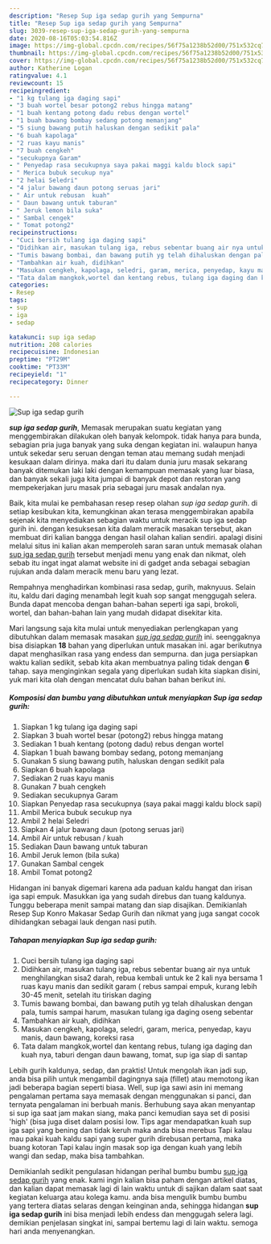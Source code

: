 ```yaml
---
description: "Resep Sup iga sedap gurih yang Sempurna"
title: "Resep Sup iga sedap gurih yang Sempurna"
slug: 3039-resep-sup-iga-sedap-gurih-yang-sempurna
date: 2020-08-16T05:03:54.816Z
image: https://img-global.cpcdn.com/recipes/56f75a1238b52d00/751x532cq70/sup-iga-sedap-gurih-foto-resep-utama.jpg
thumbnail: https://img-global.cpcdn.com/recipes/56f75a1238b52d00/751x532cq70/sup-iga-sedap-gurih-foto-resep-utama.jpg
cover: https://img-global.cpcdn.com/recipes/56f75a1238b52d00/751x532cq70/sup-iga-sedap-gurih-foto-resep-utama.jpg
author: Katherine Logan
ratingvalue: 4.1
reviewcount: 15
recipeingredient:
- "1 kg tulang iga daging sapi"
- "3 buah wortel besar potong2 rebus hingga matang"
- "1 buah kentang potong dadu rebus dengan wortel"
- "1 buah bawang bombay sedang potong memanjang"
- "5 siung bawang putih haluskan dengan sedikit pala"
- "6 buah kapolaga"
- "2 ruas kayu manis"
- "7 buah cengkeh"
- "secukupnya Garam"
- " Penyedap rasa secukupnya saya pakai maggi kaldu block sapi"
- " Merica bubuk secukup nya"
- "2 helai Seledri"
- "4 jalur bawang daun potong seruas jari"
- " Air untuk rebusan  kuah"
- " Daun bawang untuk taburan"
- " Jeruk lemon bila suka"
- " Sambal cengek"
- " Tomat potong2"
recipeinstructions:
- "Cuci bersih tulang iga daging sapi"
- "Didihkan air, masukan tulang iga, rebus sebentar buang air nya untuk menghilangkan sisa2 darah, rebua kembali untuk ke 2 kali nya bersama 1 ruas kayu manis dan sedikit garam ( rebus sampai empuk, kurang lebih 30-45 menit, setelah itu tiriskan daging"
- "Tumis bawang bombai, dan bawang putih yg telah dihaluskan dengan pala, tumis sampai harum, masukan tulang iga daging oseng sebentar"
- "Tambahkan air kuah, didihkan"
- "Masukan cengkeh, kapolaga, seledri, garam, merica, penyedap, kayu manis, daun bawang, koreksi rasa"
- "Tata dalam mangkok,wortel dan kentang rebus, tulang iga daging dan kuah nya, taburi dengan daun bawang, tomat, sup iga siap di santap"
categories:
- Resep
tags:
- sup
- iga
- sedap

katakunci: sup iga sedap 
nutrition: 208 calories
recipecuisine: Indonesian
preptime: "PT29M"
cooktime: "PT33M"
recipeyield: "1"
recipecategory: Dinner

---
```



![Sup iga sedap gurih](https://img-global.cpcdn.com/recipes/56f75a1238b52d00/751x532cq70/sup-iga-sedap-gurih-foto-resep-utama.jpg)

<b><i>sup iga sedap gurih</i></b>, Memasak merupakan suatu kegiatan yang menggembirakan dilakukan oleh banyak kelompok. tidak hanya para bunda, sebagian pria juga banyak yang suka dengan kegiatan ini. walaupun hanya untuk sekedar seru seruan dengan teman atau memang sudah menjadi kesukaan dalam dirinya. maka dari itu dalam dunia juru masak sekarang banyak ditemukan laki laki dengan kemampuan memasak yang luar biasa, dan banyak sekali juga kita jumpai di banyak depot dan restoran yang mempekerjakan juru masak pria sebagai juru masak andalan nya.

Baik, kita mulai ke pembahasan resep resep olahan <i>sup iga sedap gurih</i>. di setiap kesibukan kita, kemungkinan akan terasa menggembirakan apabila sejenak kita menyediakan sebagian waktu untuk meracik sup iga sedap gurih ini. dengan kesuksesan kita dalam meracik masakan tersebut, akan membuat diri kalian bangga dengan hasil olahan kalian sendiri. apalagi disini melalui situs ini kalian akan memperoleh saran saran untuk memasak olahan <u>sup iga sedap gurih</u> tersebut menjadi menu yang enak dan nikmat, oleh sebab itu ingat ingat alamat website ini di gadget anda sebagai sebagian rujukan anda dalam meracik menu baru yang lezat.

Rempahnya menghadirkan kombinasi rasa sedap, gurih, maknyuus. Selain itu, kaldu dari daging menambah legit kuah sop sangat menggugah selera. Bunda dapat mencoba dengan bahan-bahan seperti iga sapi, brokoli, wortel, dan bahan-bahan lain yang mudah didapat disekitar kita.


Mari langsung saja kita mulai untuk menyediakan perlengkapan yang dibutuhkan dalam memasak masakan <u><i>sup iga sedap gurih</i></u> ini. seenggaknya bisa disiapkan <b>18</b> bahan yang diperlukan untuk masakan ini. agar berikutnya dapat menghasilkan rasa yang endess dan sempurna. dan juga persiapkan waktu kalian sedikit, sebab kita akan membuatnya paling tidak dengan <b>6</b> tahap. saya menginginkan segala yang diperlukan sudah kita siapkan disini, yuk mari kita olah dengan mencatat dulu bahan bahan berikut ini.

<!--inarticleads1-->

##### Komposisi dan bumbu yang dibutuhkan untuk menyiapkan Sup iga sedap gurih:

1. Siapkan 1 kg tulang iga daging sapi
1. Siapkan 3 buah wortel besar (potong2) rebus hingga matang
1. Sediakan 1 buah kentang (potong dadu) rebus dengan wortel
1. Siapkan 1 buah bawang bombay sedang, potong memanjang
1. Gunakan 5 siung bawang putih, haluskan dengan sedikit pala
1. Siapkan 6 buah kapolaga
1. Sediakan 2 ruas kayu manis
1. Gunakan 7 buah cengkeh
1. Sediakan secukupnya Garam
1. Siapkan  Penyedap rasa secukupnya (saya pakai maggi kaldu block sapi)
1. Ambil  Merica bubuk secukup nya
1. Ambil 2 helai Seledri
1. Siapkan 4 jalur bawang daun (potong seruas jari)
1. Ambil  Air untuk rebusan / kuah
1. Sediakan  Daun bawang untuk taburan
1. Ambil  Jeruk lemon (bila suka)
1. Gunakan  Sambal cengek
1. Ambil  Tomat potong2


Hidangan ini banyak digemari karena ada paduan kaldu hangat dan irisan iga sapi empuk. Masukkan iga yang sudah direbus dan tuang kaldunya. Tunggu beberapa menit sampai matang dan siap disajikan. Demikianlah Resep Sup Konro Makasar Sedap Gurih dan nikmat yang juga sangat cocok dihidangkan sebagai lauk dengan nasi putih. 

<!--inarticleads2-->

##### Tahapan menyiapkan Sup iga sedap gurih:

1. Cuci bersih tulang iga daging sapi
1. Didihkan air, masukan tulang iga, rebus sebentar buang air nya untuk menghilangkan sisa2 darah, rebua kembali untuk ke 2 kali nya bersama 1 ruas kayu manis dan sedikit garam ( rebus sampai empuk, kurang lebih 30-45 menit, setelah itu tiriskan daging
1. Tumis bawang bombai, dan bawang putih yg telah dihaluskan dengan pala, tumis sampai harum, masukan tulang iga daging oseng sebentar
1. Tambahkan air kuah, didihkan
1. Masukan cengkeh, kapolaga, seledri, garam, merica, penyedap, kayu manis, daun bawang, koreksi rasa
1. Tata dalam mangkok,wortel dan kentang rebus, tulang iga daging dan kuah nya, taburi dengan daun bawang, tomat, sup iga siap di santap


Lebih gurih kaldunya, sedap, dan praktis! Untuk mengolah ikan jadi sup, anda bisa pilih untuk mengambil dagingnya saja (fillet) atau memotong ikan jadi beberapa bagian seperti biasa. Well, sup iga sawi asin ini memang pengalaman pertama saya memasak dengan menggunakan si panci, dan ternyata pengalaman ini berbuah manis. Berhubung saya akan menyantap si sup iga saat jam makan siang, maka panci kemudian saya set di posisi &#39;high&#39; (bisa juga diset dalam posisi low. Tips agar mendapatkan kuah sup iga sapi yang bening dan tidak keruh maka anda bisa merebus Tapi kalau mau pakai kuah kaldu sapi yang super gurih direbusan pertama, maka buang kotoran Tapi kalau ingin masak sop iga dengan kuah yang lebih wangi dan sedap, maka bisa tambahkan. 

Demikianlah sedikit pengulasan hidangan perihal bumbu bumbu <u>sup iga sedap gurih</u> yang enak. kami ingin kalian bisa paham dengan artikel diatas, dan kalian dapat memasak lagi di lain waktu untuk di sajikan dalam saat saat kegiatan keluarga atau kolega kamu. anda bisa mengulik bumbu bumbu yang tertera diatas selaras dengan keinginan anda, sehingga hidangan <b>sup iga sedap gurih</b> ini bisa menjadi lebih endess dan menggugah selera lagi. demikian penjelasan singkat ini, sampai bertemu lagi di lain waktu. semoga hari anda menyenangkan.
